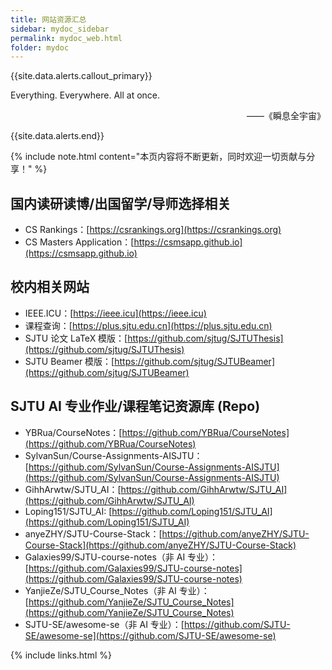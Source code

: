 ```yaml
---
title: 网站资源汇总
sidebar: mydoc_sidebar
permalink: mydoc_web.html
folder: mydoc
---
```



{{site.data.alerts.callout_primary}}
<p>Everything. Everywhere. All at once.</p>
<p align="right">——《瞬息全宇宙》</p>

{{site.data.alerts.end}}

{% include note.html content="本页内容将不断更新，同时欢迎一切贡献与分享！" %}

## 国内读研读博/出国留学/导师选择相关

- CS Rankings：[https://csrankings.org](https://csrankings.org)
- CS Masters Application：[https://csmsapp.github.io](https://csmsapp.github.io)

## 校内相关网站

- IEEE.ICU：[https://ieee.icu](https://ieee.icu)
- 课程查询：[https://plus.sjtu.edu.cn](https://plus.sjtu.edu.cn)
- SJTU 论文 LaTeX 模版：[https://github.com/sjtug/SJTUThesis](https://github.com/sjtug/SJTUThesis)
- SJTU Beamer 模版：[https://github.com/sjtug/SJTUBeamer](https://github.com/sjtug/SJTUBeamer)

## SJTU AI 专业作业/课程笔记资源库 (Repo)

- YBRua/CourseNotes：[https://github.com/YBRua/CourseNotes](https://github.com/YBRua/CourseNotes)
- SylvanSun/Course-Assignments-AISJTU：[https://github.com/SylvanSun/Course-Assignments-AISJTU](https://github.com/SylvanSun/Course-Assignments-AISJTU)
- GihhArwtw/SJTU_AI：[https://github.com/GihhArwtw/SJTU_AI](https://github.com/GihhArwtw/SJTU_AI)
- Loping151/SJTU_AI: [https://github.com/Loping151/SJTU_AI](https://github.com/Loping151/SJTU_AI)
- anyeZHY/SJTU-Course-Stack：[https://github.com/anyeZHY/SJTU-Course-Stack](https://github.com/anyeZHY/SJTU-Course-Stack)
- Galaxies99/SJTU-course-notes（非 AI 专业）：[https://github.com/Galaxies99/SJTU-course-notes](https://github.com/Galaxies99/SJTU-course-notes)
- YanjieZe/SJTU_Course_Notes（非 AI 专业）：[https://github.com/YanjieZe/SJTU_Course_Notes](https://github.com/YanjieZe/SJTU_Course_Notes)
- SJTU-SE/awesome-se（非 AI 专业）：[https://github.com/SJTU-SE/awesome-se](https://github.com/SJTU-SE/awesome-se)

{% include links.html %}
